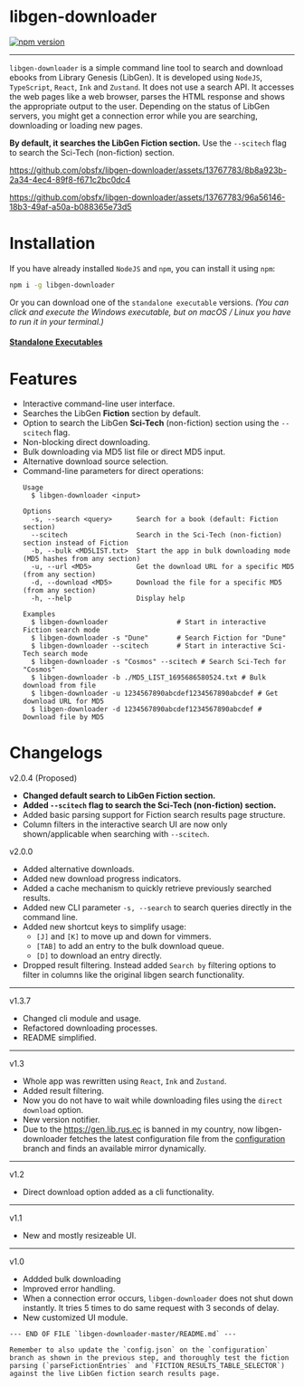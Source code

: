 # libgen-downloader

[![npm version](https://badge.fury.io/js/libgen-downloader.svg)](https://badge.fury.io/js/libgen-downloader)

---

`libgen-downloader` is a simple command line tool to search and download ebooks from Library Genesis (LibGen). It is developed using `NodeJS`, `TypeScript`, `React`, `Ink` and `Zustand`. It does not use a search API. It accesses the web pages like a web browser, parses the HTML response and shows the appropriate output to the user. Depending on the status of LibGen servers, you might get a connection error while you are searching, downloading or loading new pages.

**By default, it searches the LibGen Fiction section.** Use the `--scitech` flag to search the Sci-Tech (non-fiction) section.

https://github.com/obsfx/libgen-downloader/assets/13767783/8b8a923b-2a34-4ec4-89f8-f671c2bc0dc4

https://github.com/obsfx/libgen-downloader/assets/13767783/96a56146-18b3-49af-a50a-b088365e73d5

# Installation

If you have already installed `NodeJS` and `npm`, you can install it using `npm`:

```bash
npm i -g libgen-downloader
```

Or you can download one of the `standalone executable` versions. *(You can click and execute the Windows executable, but on macOS / Linux you have to run it in your terminal.)*

#### [Standalone Executables](https://github.com/obsfx/libgen-cli-downloader/releases)

# Features

- Interactive command-line user interface.
- Searches the LibGen **Fiction** section by default.
- Option to search the LibGen **Sci-Tech** (non-fiction) section using the `--scitech` flag.
- Non-blocking direct downloading.
- Bulk downloading via MD5 list file or direct MD5 input.
- Alternative download source selection.
- Command-line parameters for direct operations:
  ```
  Usage
    $ libgen-downloader <input>

  Options
    -s, --search <query>      Search for a book (default: Fiction section)
    --scitech                 Search in the Sci-Tech (non-fiction) section instead of Fiction
    -b, --bulk <MD5LIST.txt>  Start the app in bulk downloading mode (MD5 hashes from any section)
    -u, --url <MD5>           Get the download URL for a specific MD5 (from any section)
    -d, --download <MD5>      Download the file for a specific MD5 (from any section)
    -h, --help                Display help

  Examples
    $ libgen-downloader                 # Start in interactive Fiction search mode
    $ libgen-downloader -s "Dune"       # Search Fiction for "Dune"
    $ libgen-downloader --scitech       # Start in interactive Sci-Tech search mode
    $ libgen-downloader -s "Cosmos" --scitech # Search Sci-Tech for "Cosmos"
    $ libgen-downloader -b ./MD5_LIST_1695686580524.txt # Bulk download from file
    $ libgen-downloader -u 1234567890abcdef1234567890abcdef # Get download URL for MD5
    $ libgen-downloader -d 1234567890abcdef1234567890abcdef # Download file by MD5
  ```

# Changelogs

v2.0.4 (Proposed)

- **Changed default search to LibGen Fiction section.**
- **Added `--scitech` flag to search the Sci-Tech (non-fiction) section.**
- Added basic parsing support for Fiction search results page structure.
- Column filters in the interactive search UI are now only shown/applicable when searching with `--scitech`.

v2.0.0

- Added alternative downloads.
- Added new download progress indicators.
- Added a cache mechanism to quickly retrieve previously searched results.
- Added new CLI parameter `-s, --search` to search queries directly in the command line.
- Added new shortcut keys to simplify usage:
	- `[J]` and `[K]` to move up and down for vimmers.
	- `[TAB]` to add an entry to the bulk download queue.
	- `[D]` to download an entry directly.
- Dropped result filtering. Instead added `Search by` filtering options to filter in columns like the original libgen search functionality.

---

v1.3.7

- Changed cli module and usage.
- Refactored downloading processes.
- README simplified.

---

v1.3

- Whole app was rewritten using `React`, `Ink` and `Zustand`.
- Added result filtering.
- Now you do not have to wait while downloading files using the `direct download` option.
- New version notifier.
- Due to the https://gen.lib.rus.ec is banned in my country, now libgen-downloader fetches the latest configuration file from the [configuration](https://github.com/obsfx/libgen-downloader/tree/configuration) branch and finds an available mirror dynamically.

---

v1.2

- Direct download option added as a cli functionality.

---

v1.1

- New and mostly resizeable UI.

---

v1.0

- Addded bulk downloading
- Improved error handling.
- When a connection error occurs, `libgen-downloader` does not shut down instantly. It tries 5 times to do same request with 3 seconds of delay.
- New customized UI module.
```
--- END OF FILE `libgen-downloader-master/README.md` ---

Remember to also update the `config.json` on the `configuration` branch as shown in the previous step, and thoroughly test the fiction parsing (`parseFictionEntries` and `FICTION_RESULTS_TABLE_SELECTOR`) against the live LibGen fiction search results page.

